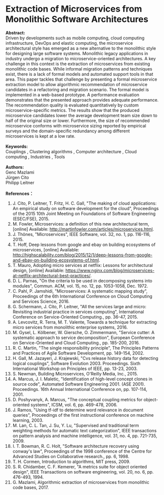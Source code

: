 # Extraction of Microservices from Monolithic Software Architectures
  
**Abstract:**  
Driven by developments such as mobile computing, cloud computing infrastructure, DevOps and elastic computing, the microservice architectural style has emerged as a new alternative to the monolithic style for designing large software systems. Monolithic legacy applications in industry undergo a migration to microservice-oriented architectures. A key challenge in this context is the extraction of microservices from existing monolithic code bases. While informal migration patterns and techniques exist, there is a lack of formal models and automated support tools in that area. This paper tackles that challenge by presenting a formal microservice extraction model to allow algorithmic recommendation of microservice candidates in a refactoring and migration scenario. The formal model is implemented in a web-based prototype. A performance evaluation demonstrates that the presented approach provides adequate performance. The recommendation quality is evaluated quantitatively by custom microservice-specific metrics. The results show that the produced microservice candidates lower the average development team size down to half of the original size or lower. Furthermore, the size of recommended microservice conforms with microservice sizing reported by empirical surveys and the domain-specific redundancy among different microservices is kept at a low rate.
</br>  
**Keywords:**  
Couplings
,
Clustering algorithms
,
Computer architecture
,
Cloud computing
,
Industries
,
Tools
</br>  
**Authors:**  
Genc Mazlami  
Jürgen Cito  
Philipp Leitner
</br>  
**References：**  
1. J. Cito, P. Leitner, T. Fritz, H. C. Gall, "The making of cloud applications: An empirical study on software development for the cloud", Proceedings of the 2015 10th Joint Meeting on Foundations of Software Engineering (ESEC/FSE), 2015.  
2. M. Fowler, Microservices: a definition of this new architectural term, [online] Available: http://martinfowler.com/articles/microservices.html.  
3. J. Thönes, "Microservices", IEEE Software, vol. 32, no. 1, pp. 116-116, 2015.  
4. T. Hoff, Deep lessons from google and ebay on building ecosystems of microservices, [online] Available: http://highscalability.com/blog/2015/12/1/deep-Iessons-from-google-and-ebay-on-building-ecosystems-of.html.  
5. T. Mauro, Adopting micro services at netflix: Lessons for architectural design, [online] Available: https://www.nginx.com/blog/microservices-at-netflix-architectural-best-practices/.  
6. D. L. Parnas, "On the criteria to be used in decomposing systems into modules", Commun. ACM, vol. 15, no. 12, pp. 1053-1058, Dec. 1972.  
7. C. Pahl, P. Jamshidi, "Microservices: A systematic mapping study", Proceedings of the 6th International Conference on Cloud Computing and Services Science, 2016.  
8. G. Schermann, J. Cito, P. Leitner, "All the services large and micro: Revisiting industrial practice in services computing", International Conference on Service-Oriented Computing., pp. 36-47, 2015.  
9. A. Levcovitz, R. Terra, M. T. Valente, Towards a technique for extracting micro services from monolithic enterprise systems, 2016.  
10. M. Gysel, L. Kölbener, W. Giersche, O. Zimmermann, "Service cutter: A systematic approach to service decomposition", European Conference on Service-Oriented and Cloud Computing., pp. 185-200, 2016.  
11. R. C. Martin, "The single responsibility principle", The Principles Patterns and Practices of Agile Software Development, pp. 149-154, 2002.  
12. H. Gall, M. Jazayeri, J. Krajewski, "Cvs release history data for detecting logical couplings", Software Evolution 2003. Proceedings. Sixth International Workshop on Principles of IEEE, pp. 13-23, 2003.  
13. S. Newman, Building Microservices, O'Reilly Media, Inc., 2015.  
14. A. Marcus, J. I. Maletic, "Identification of high-level concept clones in source code", Automated Software Engineering 2001. (ASE 2001). Proceedings. 16th Annual International Conference on, pp. 107-114, 2001.  
15. D. Poshyvanyk, A. Marcus, "The conceptual coupling metrics for object-oriented systems", ICSM, vol. 6, pp. 469-478, 2006.  
16. J. Ramos, "Using tf-idf to determine word relevance in document queries", Proceedings of the first instructional conference on machine learning, 2003.  
17. M. Lan, C. L. Tan, J. Su, Y. Lu, "Supervised and traditional term weighting methods for automatic text categorization", IEEE transactions on pattern analysis and machine intelligence, vol. 31, no. 4, pp. 721-735, 2009.  
18. I. T. Bowman, R. C. Holt, "Software architecture recovery using conway's law", Proceedings of the 1998 conference of the Centre for Advanced Studies on Collaborative research., pp. 6, 1998.  
19. T. H. Cormen, Introduction to algorithms, MIT press, 2009.  
20. S. R. Chidamber, C. F. Kemerer, "A metrics suite for object oriented design", IEEE Transactions on software engineering, vol. 20, no. 6, pp. 476-493, 1994.  
21. G. Mazlami, Algorithmic extraction of microservices from monolithic code bases, 2017. 
